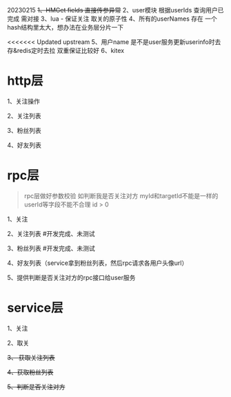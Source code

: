 20230215
~~1、HMGet fields 直接传参异常~~
2、user模块 根据userIds 查询用户已完成 需对接
3、lua - 保证关注 取关的原子性
4、所有的userNames 存在 一个hash结构里太大，想办法在业务层分片一下

<<<<<<< Updated upstream
5、用户name 是不是user服务更新userinfo时去存&redis定时去拉 双重保证比较好
6、kitex




# http层

1、关注操作

2、关注列表

3、粉丝列表

4、好友列表


# rpc层

> rpc层做好参数校验 
> 如判断我是否关注对方 myId和targetId不能是一样的
> userId等字段不能不合理 id > 0


1、关注

2、关注列表 #开发完成、未测试

3、粉丝列表 #开发完成、未测试

4、好友列表（service拿到粉丝列表，然后rpc请求各用户头像url）

5、提供判断是否关注对方的rpc接口给user服务

# service层 

1、关注

2、取关

~~3、 获取关注列表~~

~~4、获取粉丝列表~~

~~5、判断是否关注对方~~



